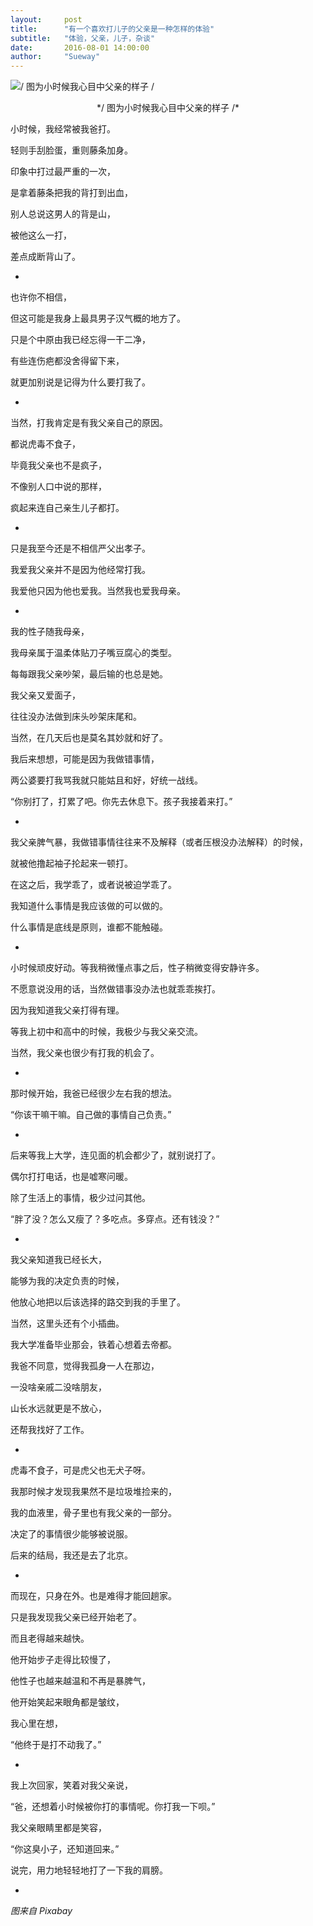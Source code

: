 ```yaml
---
layout:     post
title:      "有一个喜欢打儿子的父亲是一种怎样的体验"
subtitle:   "体验，父亲，儿子，杂谈"
date:       2016-08-01 14:00:00
author:     "Sueway"
---
```

 ![/ 图为小时候我心目中父亲的样子 /](http://ww1.sinaimg.cn/large/72f96cbagw1f6ebm0ffyzj20zk0k7119.jpg)

<center>*/ 图为小时候我心目中父亲的样子 /*</center>

小时候，我经常被我爸打。

轻则手刮脸蛋，重则藤条加身。

印象中打过最严重的一次，

是拿着藤条把我的背打到出血，

别人总说这男人的背是山，

被他这么一打，

差点成断背山了。

-

也许你不相信，

但这可能是我身上最具男子汉气概的地方了。

只是个中原由我已经忘得一干二净，

有些连伤疤都没舍得留下来，

就更加别说是记得为什么要打我了。

-

当然，打我肯定是有我父亲自己的原因。

都说虎毒不食子，

毕竟我父亲也不是疯子，

不像别人口中说的那样，

疯起来连自己亲生儿子都打。

-

只是我至今还是不相信严父出孝子。

我爱我父亲并不是因为他经常打我。

我爱他只因为他也爱我。当然我也爱我母亲。

-

我的性子随我母亲，

我母亲属于温柔体贴刀子嘴豆腐心的类型。

每每跟我父亲吵架，最后输的也总是她。

我父亲又爱面子，

往往没办法做到床头吵架床尾和。

当然，在几天后也是莫名其妙就和好了。

我后来想想，可能是因为我做错事情，

两公婆要打我骂我就只能姑且和好，好统一战线。

“你别打了，打累了吧。你先去休息下。孩子我接着来打。”

-

我父亲脾气暴，我做错事情往往来不及解释（或者压根没办法解释）的时候，

就被他撸起袖子抡起来一顿打。

在这之后，我学乖了，或者说被迫学乖了。

我知道什么事情是我应该做的可以做的。

什么事情是底线是原则，谁都不能触碰。

-

小时候顽皮好动。等我稍微懂点事之后，性子稍微变得安静许多。

不愿意说没用的话，当然做错事没办法也就乖乖挨打。

因为我知道我父亲打得有理。

等我上初中和高中的时候，我极少与我父亲交流。

当然，我父亲也很少有打我的机会了。

-

那时候开始，我爸已经很少左右我的想法。

“你该干嘛干嘛。自己做的事情自己负责。”

-

后来等我上大学，连见面的机会都少了，就别说打了。

偶尔打打电话，也是嘘寒问暖。

除了生活上的事情，极少过问其他。

“胖了没？怎么又瘦了？多吃点。多穿点。还有钱没？”

-

我父亲知道我已经长大，

能够为我的决定负责的时候，

他放心地把以后该选择的路交到我的手里了。

当然，这里头还有个小插曲。

我大学准备毕业那会，铁着心想着去帝都。

我爸不同意，觉得我孤身一人在那边，

一没啥亲戚二没啥朋友，

山长水远就更是不放心，

还帮我找好了工作。

-

虎毒不食子，可是虎父也无犬子呀。

我那时候才发现我果然不是垃圾堆捡来的，

我的血液里，骨子里也有我父亲的一部分。

决定了的事情很少能够被说服。

后来的结局，我还是去了北京。

-

而现在，只身在外。也是难得才能回趟家。

只是我发现我父亲已经开始老了。

而且老得越来越快。

他开始步子走得比较慢了，

他性子也越来越温和不再是暴脾气，

他开始笑起来眼角都是皱纹，

我心里在想，

“他终于是打不动我了。”

-

我上次回家，笑着对我父亲说，

“爸，还想着小时候被你打的事情呢。你打我一下呗。”

我父亲眼睛里都是笑容，

“你这臭小子，还知道回来。”

说完，用力地轻轻地打了一下我的肩膀。

-

*图来自 Pixabay*
